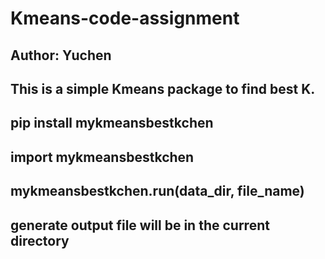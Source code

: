 # Kmeans-code-assignment
## Author: Yuchen
## This is a simple Kmeans package to find best K.
## pip install mykmeansbestkchen
## import mykmeansbestkchen
## mykmeansbestkchen.run(data_dir, file_name)
## generate output file will be in the current directory
